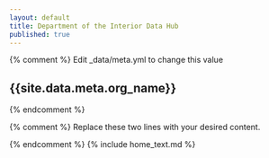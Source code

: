 ```yaml
---
layout: default
title: Department of the Interior Data Hub
published: true
---
```


{% comment %} Edit _data/meta.yml to change this value 
## {{site.data.meta.org_name}}
{% endcomment %}

{% comment %} 
 Replace these two lines with your desired content.

{% endcomment %}
{% include home_text.md %}